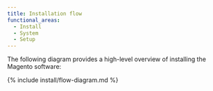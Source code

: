 ```yaml
---
title: Installation flow
functional_areas:
  - Install
  - System
  - Setup
---
```


The following diagram provides a high-level overview of installing the Magento software:

{% include install/flow-diagram.md %}